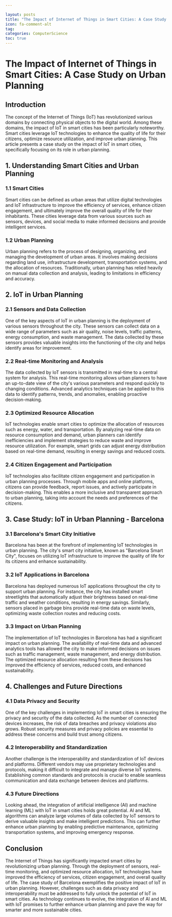 ```yaml
---

layout: posts
title: "The Impact of Internet of Things in Smart Cities: A Case Study on Urban Planning"
icon: fa-comment-alt
tag:      
categories: ComputerScience
toc: true
---
```




# The Impact of Internet of Things in Smart Cities: A Case Study on Urban Planning

## Introduction

The concept of the Internet of Things (IoT) has revolutionized various domains by connecting physical objects to the digital world. Among these domains, the impact of IoT in smart cities has been particularly noteworthy. Smart cities leverage IoT technologies to enhance the quality of life for their citizens, optimize resource utilization, and improve urban planning. This article presents a case study on the impact of IoT in smart cities, specifically focusing on its role in urban planning.

## 1. Understanding Smart Cities and Urban Planning

### 1.1 Smart Cities

Smart cities can be defined as urban areas that utilize digital technologies and IoT infrastructure to improve the efficiency of services, enhance citizen engagement, and ultimately improve the overall quality of life for their inhabitants. These cities leverage data from various sources such as sensors, devices, and social media to make informed decisions and provide intelligent services.

### 1.2 Urban Planning

Urban planning refers to the process of designing, organizing, and managing the development of urban areas. It involves making decisions regarding land use, infrastructure development, transportation systems, and the allocation of resources. Traditionally, urban planning has relied heavily on manual data collection and analysis, leading to limitations in efficiency and accuracy.

## 2. IoT in Urban Planning

### 2.1 Sensors and Data Collection

One of the key aspects of IoT in urban planning is the deployment of various sensors throughout the city. These sensors can collect data on a wide range of parameters such as air quality, noise levels, traffic patterns, energy consumption, and waste management. The data collected by these sensors provides valuable insights into the functioning of the city and helps identify areas for improvement.

### 2.2 Real-time Monitoring and Analysis

The data collected by IoT sensors is transmitted in real-time to a central system for analysis. This real-time monitoring allows urban planners to have an up-to-date view of the city's various parameters and respond quickly to changing conditions. Advanced analytics techniques can be applied to this data to identify patterns, trends, and anomalies, enabling proactive decision-making.

### 2.3 Optimized Resource Allocation

IoT technologies enable smart cities to optimize the allocation of resources such as energy, water, and transportation. By analyzing real-time data on resource consumption and demand, urban planners can identify inefficiencies and implement strategies to reduce waste and improve resource utilization. For example, smart grids can adjust energy distribution based on real-time demand, resulting in energy savings and reduced costs.

### 2.4 Citizen Engagement and Participation

IoT technologies also facilitate citizen engagement and participation in urban planning processes. Through mobile apps and online platforms, citizens can provide feedback, report issues, and actively participate in decision-making. This enables a more inclusive and transparent approach to urban planning, taking into account the needs and preferences of the citizens.

## 3. Case Study: IoT in Urban Planning - Barcelona

### 3.1 Barcelona's Smart City Initiative

Barcelona has been at the forefront of implementing IoT technologies in urban planning. The city's smart city initiative, known as "Barcelona Smart City", focuses on utilizing IoT infrastructure to improve the quality of life for its citizens and enhance sustainability.

### 3.2 IoT Applications in Barcelona

Barcelona has deployed numerous IoT applications throughout the city to support urban planning. For instance, the city has installed smart streetlights that automatically adjust their brightness based on real-time traffic and weather conditions, resulting in energy savings. Similarly, sensors placed in garbage bins provide real-time data on waste levels, optimizing waste collection routes and reducing costs.

### 3.3 Impact on Urban Planning

The implementation of IoT technologies in Barcelona has had a significant impact on urban planning. The availability of real-time data and advanced analytics tools has allowed the city to make informed decisions on issues such as traffic management, waste management, and energy distribution. The optimized resource allocation resulting from these decisions has improved the efficiency of services, reduced costs, and enhanced sustainability.

## 4. Challenges and Future Directions

### 4.1 Data Privacy and Security

One of the key challenges in implementing IoT in smart cities is ensuring the privacy and security of the data collected. As the number of connected devices increases, the risk of data breaches and privacy violations also grows. Robust security measures and privacy policies are essential to address these concerns and build trust among citizens.

### 4.2 Interoperability and Standardization

Another challenge is the interoperability and standardization of IoT devices and platforms. Different vendors may use proprietary technologies and protocols, making it difficult to integrate and manage diverse IoT systems. Establishing common standards and protocols is crucial to enable seamless communication and data exchange between devices and platforms.

### 4.3 Future Directions

Looking ahead, the integration of artificial intelligence (AI) and machine learning (ML) with IoT in smart cities holds great potential. AI and ML algorithms can analyze large volumes of data collected by IoT sensors to derive valuable insights and make intelligent predictions. This can further enhance urban planning by enabling predictive maintenance, optimizing transportation systems, and improving emergency response.

## Conclusion

The Internet of Things has significantly impacted smart cities by revolutionizing urban planning. Through the deployment of sensors, real-time monitoring, and optimized resource allocation, IoT technologies have improved the efficiency of services, citizen engagement, and overall quality of life. The case study of Barcelona exemplifies the positive impact of IoT in urban planning. However, challenges such as data privacy and interoperability must be addressed to fully unlock the potential of IoT in smart cities. As technology continues to evolve, the integration of AI and ML with IoT promises to further enhance urban planning and pave the way for smarter and more sustainable cities.